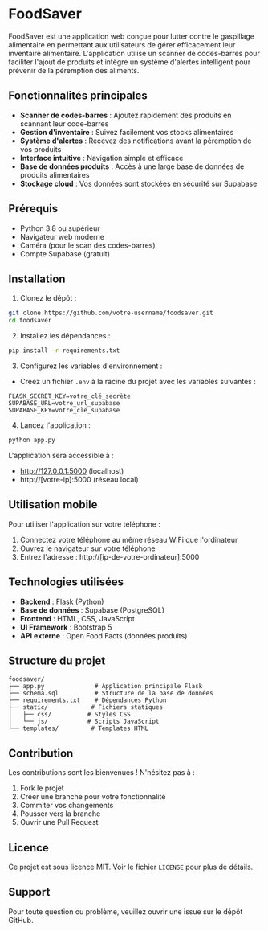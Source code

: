 # FoodSaver

FoodSaver est une application web conçue pour lutter contre le gaspillage alimentaire en permettant aux utilisateurs de gérer efficacement leur inventaire alimentaire. L'application utilise un scanner de codes-barres pour faciliter l'ajout de produits et intègre un système d'alertes intelligent pour prévenir de la péremption des aliments.

## Fonctionnalités principales

- **Scanner de codes-barres** : Ajoutez rapidement des produits en scannant leur code-barres
- **Gestion d'inventaire** : Suivez facilement vos stocks alimentaires
- **Système d'alertes** : Recevez des notifications avant la péremption de vos produits
- **Interface intuitive** : Navigation simple et efficace
- **Base de données produits** : Accès à une large base de données de produits alimentaires
- **Stockage cloud** : Vos données sont stockées en sécurité sur Supabase

## Prérequis

- Python 3.8 ou supérieur
- Navigateur web moderne
- Caméra (pour le scan des codes-barres)
- Compte Supabase (gratuit)

## Installation

1. Clonez le dépôt :
```bash
git clone https://github.com/votre-username/foodsaver.git
cd foodsaver
```

2. Installez les dépendances :
```bash
pip install -r requirements.txt
```

3. Configurez les variables d'environnement :
- Créez un fichier `.env` à la racine du projet avec les variables suivantes :
```
FLASK_SECRET_KEY=votre_clé_secrète
SUPABASE_URL=votre_url_supabase
SUPABASE_KEY=votre_clé_supabase
```

4. Lancez l'application :
```bash
python app.py
```

L'application sera accessible à :
- http://127.0.0.1:5000 (localhost)
- http://[votre-ip]:5000 (réseau local)

## Utilisation mobile

Pour utiliser l'application sur votre téléphone :
1. Connectez votre téléphone au même réseau WiFi que l'ordinateur
2. Ouvrez le navigateur sur votre téléphone
3. Entrez l'adresse : http://[ip-de-votre-ordinateur]:5000

## Technologies utilisées

- **Backend** : Flask (Python)
- **Base de données** : Supabase (PostgreSQL)
- **Frontend** : HTML, CSS, JavaScript
- **UI Framework** : Bootstrap 5
- **API externe** : Open Food Facts (données produits)

## Structure du projet

```
foodsaver/
├── app.py              # Application principale Flask
├── schema.sql          # Structure de la base de données
├── requirements.txt    # Dépendances Python
├── static/            # Fichiers statiques
│   ├── css/          # Styles CSS
│   └── js/           # Scripts JavaScript
└── templates/         # Templates HTML
```

## Contribution

Les contributions sont les bienvenues ! N'hésitez pas à :
1. Fork le projet
2. Créer une branche pour votre fonctionnalité
3. Commiter vos changements
4. Pousser vers la branche
5. Ouvrir une Pull Request

## Licence

Ce projet est sous licence MIT. Voir le fichier `LICENSE` pour plus de détails.

## Support

Pour toute question ou problème, veuillez ouvrir une issue sur le dépôt GitHub.

